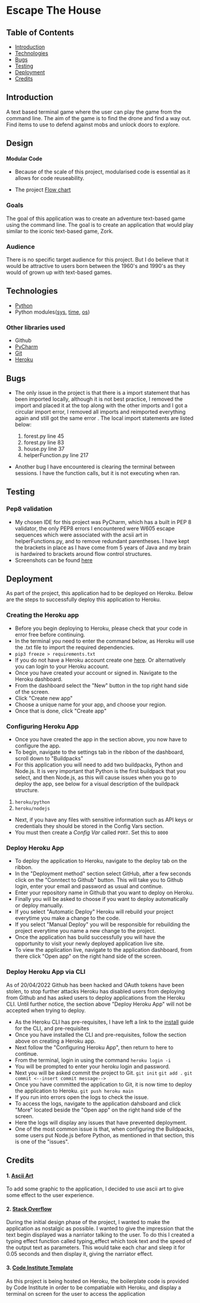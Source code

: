 # Escape The House

## Table of Contents
* [Introduction](#introduction)
* [Technologies](#technologies)
* [Bugs](#bugs)
* [Testing](#testing)
* [Deployment](#deployment)
* [Credits](#credits)


## Introduction
A text based terminal game where the user can play the game from the command line. The aim of the game is to find the drone and find a way out. Find items to use to defend against mobs and unlock doors to explore. 

## Design
#### Modular Code
* Because of the scale of this project, modularised code is essential as it allows for code reuseability.

* The project [Flow chart](https://github.com/Gavin-1001/Escape-the-attic/blob/main/assets/flowchart/Flowchart.pdf)


### Goals
The goal of this application was to create an adventure text-based game using the command line. The goal is to create an application that would play similar to the iconic text-based game, Zork.

### Audience
There is no specific target audience for this project. But I do believe that it would be attractive to users born between the 1960's and 1990's as they would of grown up with text-based games. 

## Technologies
* [Python](https://www.python.org/)
* Python modules([sys](https://docs.python.org/3/library/sys.html), [time](https://docs.python.org/3/library/time.html), [os](https://docs.python.org/3/library/os.html))

### Other libraries used
* Github
* [PyCharm](https://www.jetbrains.com/pycharm/)
* [Git](https://git-scm.com/)
* [Heroku](https://www.heroku.com/)


## Bugs
* The only issue in the project is that there is a import statement that has been imported locally, although it is not best practice, I removed the import and placed it at the top along with the other imports and I got a circular import error, I removed all imports and reimported everything again and still got the same error . The local import statements are listed below:
  1. forest.py line 45
  2. forest.py line 83
  3. house.py line 37
  4. helperFunction.py line 217

* Another bug I have encountered is clearing the terminal between sessions. I have the function calls, but it is not executing when ran.


## Testing
### Pep8 validation
* My chosen IDE for this project was PyCharm, which has a built in PEP 8 validator, the only PEP8 errors I encountered were W605 escape sequences which were associated with the acsii art in helperFunctions.py, and to remove redundant parentheses. I have kept the brackets in place as I have come from 5 years of Java and my brain is hardwired to brackets around flow control structures. 
* Screenshots can be found [here](https://github.com/Gavin-1001/Escape-the-attic/tree/main/assets/images)


## Deployment
As part of the project, this application had to be deployed on Heroku. Below are the steps to successfully deploy this application to Heroku. 


### Creating the Heroku app

* Before you begin deploying to Heroku, please check that your code in error free before continuing. 
* In the terminal you need to enter the command below, as Heroku will use the .txt file to import the required dependencies. 
* `pip3 freeze > requirements.txt`
* If you do not have a Heroku account create one [here](https://signup.heroku.com/). Or alternatively you can login to your Heroku account. 
* Once you have created your account or signed in. Navigate to the Heroku dashboard. 
* From the dashboard select the "New" button in the top right hand side of the screen. 
* Click "Create new app"
* Choose a unique name for your app, and choose your region. 
* Once that is done, click "Create app"

### Configuring Heroku App
* Once you have created the app in the section above, you now have to configure the app.
* To begin, navigate to the settings tab in the ribbon of the dashboard, scroll down to "Buildpacks" 
* For this application you will need to add two buildpacks, Python and Node.js. It is very important that Python is the first buildpack that you select, and then Node.js, as this will cause issues when you go to deploy the app, see below for a visual description of the buildpack structure.  
1. `heroku/python`
2. `heroku/nodejs`
* Next, if you have any files with sensitive information such as API keys or credentials they should be stored in the Config Vars section. 
* You must then create a _Config Var_ called `PORT`. Set this to `8000`

### Deploy Heroku App
* To deploy the application to Heroku, navigate to the deploy tab on the ribbon.
* In the "Deployment method" section select GitHub, after a few seconds click on the "Conntect to Github" button. This will take you to Github login, enter your email and password as usual and continue. 
* Enter your repository name in Github that you want to deploy on Heroku. 
* Finally you will be asked to choose if you want to deploy automatically or deploy manually.
* If you select "Automatic Deploy" Heroku will rebuild your project everytime you make a change to the code. 
* If you select "Manual Deploy" you will be responsible for rebuilding the project everytime you name a new change to the project. 
* Once the application has build successfully you will have the opportunity to visit your newly deployed application live site.
* To view the application live, navigate to the application dashboard, from there click "Open app" on the right hand side of the screen.

### Deploy Heroku App via CLI
As of 20/04/2022 Github has been hacked and OAuth tokens have been stolen, to stop further attacks Heroku has disabled users from deploying from Github and has asked users to deploy applications from the Heroku CLI. Until further notice, the section above "Deploy Heroku App" will not be accepted when trying to deploy.  

*  As the Heroku CLI has pre-requisites, I have left a link to the [install](https://devcenter.heroku.com/articles/heroku-cli) guide for the CLI, and pre-requisites
*  Once you have installed the CLI and pre-requisites, follow the section above on creating a Heroku app.
*  Next follow the "Configuring Heroku App", then return to here to continue. 
*  From the terminal, login in using the command
  `heroku login -i`
* You will be prompted to enter your heroku login and password. 
* Next you will be asked commit the project to Git. 
  `git init`
  `git add .`
  `git commit <--insert commit message-->`
* Once you have committed the application to Git, it is now time to deploy the application to Heroku.
  `git push heroku main`
* If you run into errors open the logs to check the issue. 
* To access the logs, navigate to the application dahsboard and click "More" located beside the "Open app" on the right hand side of the screen.
* Here the logs will display any issues that have prevented deployment. 
* One of the most common issue is that, when configuring the Buildpacks, some users put Node.js before Python, as mentioned in that section, this is one of the "issues".  

## Credits
#### 1. [Ascii Art](https://ascii.co.uk/art/) 
To add some graphic to the application, I decided to use ascii art to give some effect to the user experience. 

#### 2. [Stack Overflow](https://stackoverflow.com/questions/20302331/typing-effect-in-python)
During the initial design phase of the project, I wanted to make the application as nostalgic as possible. I wanted to give the impression that the text begin displayed was a narriator talking to the user. To do this I created a typing effect function called typing_effect which took text and the speed of the output text as parameters. This would take each char and sleep it for 0.05 seconds and then display it, giving the narriator effect.

#### 3. [Code Institute Template](https://github.com/Code-Institute-Org/python-essentials-template)
As this project is being hosted on Heroku, the boilerplate code is provided by Code Institute in order to be compatiable with Heroku, and display a terminal on screen for the user to access the application




